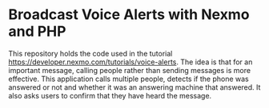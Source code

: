 # Broadcast Voice Alerts with Nexmo and PHP

This repository holds the code used in the tutorial <https://developer.nexmo.com/tutorials/voice-alerts>. The idea is that for an important message, calling people rather than sending messages is more effective. This application calls multiple people, detects if the phone was answered or not and whether it was an answering machine that answered. It also asks users to confirm that they have heard the message.
